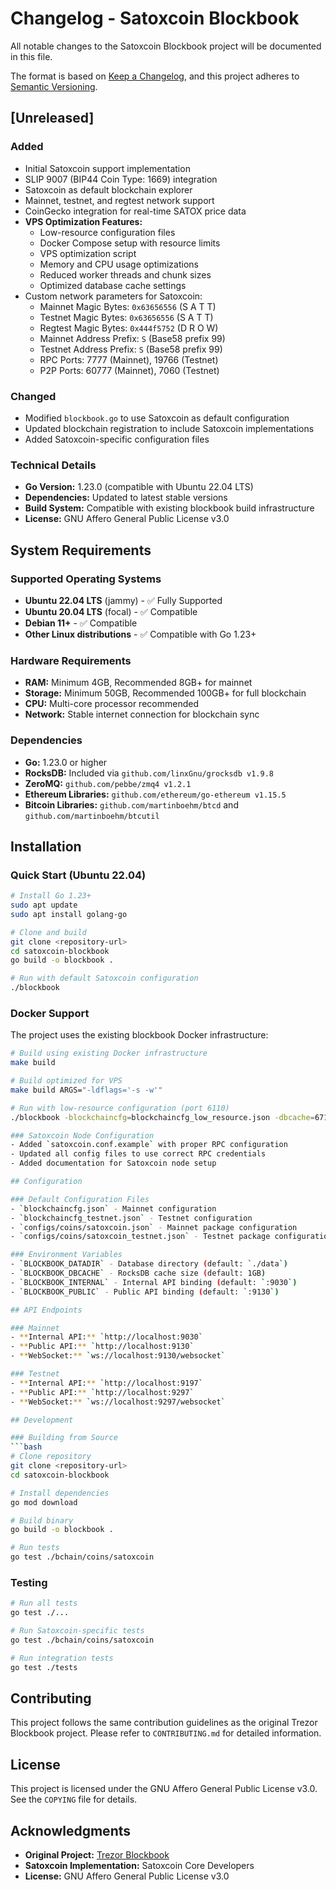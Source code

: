# Changelog - Satoxcoin Blockbook

All notable changes to the Satoxcoin Blockbook project will be documented in this file.

The format is based on [Keep a Changelog](https://keepachangelog.com/en/1.0.0/),
and this project adheres to [Semantic Versioning](https://semver.org/spec/v2.0.0.html).

## [Unreleased]

### Added
- Initial Satoxcoin support implementation
- SLIP 9007 (BIP44 Coin Type: 1669) integration
- Satoxcoin as default blockchain explorer
- Mainnet, testnet, and regtest network support
- CoinGecko integration for real-time SATOX price data
- **VPS Optimization Features:**
  - Low-resource configuration files
  - Docker Compose setup with resource limits
  - VPS optimization script
  - Memory and CPU usage optimizations
  - Reduced worker threads and chunk sizes
  - Optimized database cache settings
- Custom network parameters for Satoxcoin:
  - Mainnet Magic Bytes: `0x63656556` (S A T T)
  - Testnet Magic Bytes: `0x63656556` (S A T T)
  - Regtest Magic Bytes: `0x444f5752` (D R O W)
  - Mainnet Address Prefix: `S` (Base58 prefix 99)
  - Testnet Address Prefix: `S` (Base58 prefix 99)
  - RPC Ports: 7777 (Mainnet), 19766 (Testnet)
  - P2P Ports: 60777 (Mainnet), 7060 (Testnet)

### Changed
- Modified `blockbook.go` to use Satoxcoin as default configuration
- Updated blockchain registration to include Satoxcoin implementations
- Added Satoxcoin-specific configuration files

### Technical Details
- **Go Version:** 1.23.0 (compatible with Ubuntu 22.04 LTS)
- **Dependencies:** Updated to latest stable versions
- **Build System:** Compatible with existing blockbook build infrastructure
- **License:** GNU Affero General Public License v3.0

## System Requirements

### Supported Operating Systems
- **Ubuntu 22.04 LTS** (jammy) - ✅ Fully Supported
- **Ubuntu 20.04 LTS** (focal) - ✅ Compatible
- **Debian 11+** - ✅ Compatible
- **Other Linux distributions** - ✅ Compatible with Go 1.23+

### Hardware Requirements
- **RAM:** Minimum 4GB, Recommended 8GB+ for mainnet
- **Storage:** Minimum 50GB, Recommended 100GB+ for full blockchain
- **CPU:** Multi-core processor recommended
- **Network:** Stable internet connection for blockchain sync

### Dependencies
- **Go:** 1.23.0 or higher
- **RocksDB:** Included via `github.com/linxGnu/grocksdb v1.9.8`
- **ZeroMQ:** `github.com/pebbe/zmq4 v1.2.1`
- **Ethereum Libraries:** `github.com/ethereum/go-ethereum v1.15.5`
- **Bitcoin Libraries:** `github.com/martinboehm/btcd` and `github.com/martinboehm/btcutil`

## Installation

### Quick Start (Ubuntu 22.04)
```bash
# Install Go 1.23+
sudo apt update
sudo apt install golang-go

# Clone and build
git clone <repository-url>
cd satoxcoin-blockbook
go build -o blockbook .

# Run with default Satoxcoin configuration
./blockbook
```

### Docker Support
The project uses the existing blockbook Docker infrastructure:

```bash
# Build using existing Docker infrastructure
make build

# Build optimized for VPS
make build ARGS="-ldflags='-s -w'"

# Run with low-resource configuration (port 6110)
./blockbook -blockchaincfg=blockchaincfg_low_resource.json -dbcache=67108864 -workers=1 -chunk=50

### Satoxcoin Node Configuration
- Added `satoxcoin.conf.example` with proper RPC configuration
- Updated all config files to use correct RPC credentials
- Added documentation for Satoxcoin node setup

## Configuration

### Default Configuration Files
- `blockchaincfg.json` - Mainnet configuration
- `blockchaincfg_testnet.json` - Testnet configuration
- `configs/coins/satoxcoin.json` - Mainnet package configuration
- `configs/coins/satoxcoin_testnet.json` - Testnet package configuration

### Environment Variables
- `BLOCKBOOK_DATADIR` - Database directory (default: `./data`)
- `BLOCKBOOK_DBCACHE` - RocksDB cache size (default: 1GB)
- `BLOCKBOOK_INTERNAL` - Internal API binding (default: `:9030`)
- `BLOCKBOOK_PUBLIC` - Public API binding (default: `:9130`)

## API Endpoints

### Mainnet
- **Internal API:** `http://localhost:9030`
- **Public API:** `http://localhost:9130`
- **WebSocket:** `ws://localhost:9130/websocket`

### Testnet
- **Internal API:** `http://localhost:9197`
- **Public API:** `http://localhost:9297`
- **WebSocket:** `ws://localhost:9297/websocket`

## Development

### Building from Source
```bash
# Clone repository
git clone <repository-url>
cd satoxcoin-blockbook

# Install dependencies
go mod download

# Build binary
go build -o blockbook .

# Run tests
go test ./bchain/coins/satoxcoin
```

### Testing
```bash
# Run all tests
go test ./...

# Run Satoxcoin-specific tests
go test ./bchain/coins/satoxcoin

# Run integration tests
go test ./tests
```

## Contributing

This project follows the same contribution guidelines as the original Trezor Blockbook project. Please refer to `CONTRIBUTING.md` for detailed information.

## License

This project is licensed under the GNU Affero General Public License v3.0. See the `COPYING` file for details.

## Acknowledgments

- **Original Project:** [Trezor Blockbook](https://github.com/trezor/blockbook)
- **Satoxcoin Implementation:** Satoxcoin Core Developers
- **License:** GNU Affero General Public License v3.0 